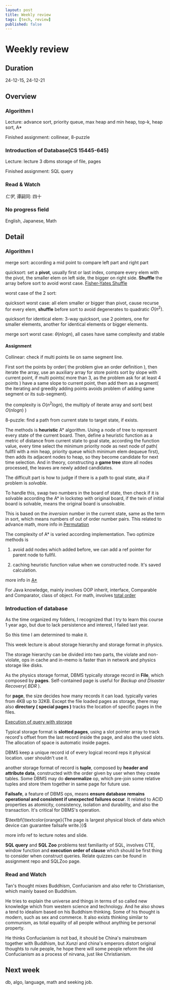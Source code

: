 ```yaml
---
layout: post
title: Weekly review
tags: [tech, review]
published: false
---
```


# Weekly review

## Duration

24-12-15, 24-12-21

## Overview

### Algorithm I

Lecture: advance sort, priority queue, max heap and min heap, top-k, heap sort, A\*

Finished assignment: collinear, 8-puzzle

### Introduction of Database(CS 15445-645)

Lecture: lecture 3 dbms storage of file, pages

Finished assignment: SQL query

### Read & Watch

_仁学_, 谭嗣同: 四十

### No progress field

English, Japanese, Math

## Detail

### Algorithm I

merge sort: according a mid point to compare left part and right part

quicksort: set a **pivot**, usually first or last index, compare every elem with the pivot, the smaller elem on left side, the bigger on right side. **Shuffle** the array before sort to avoid worst case. [Fisher-Yates Shuffle](https://en.wikipedia.org/wiki/Fisher%E2%80%93Yates_shuffle)

worst case of the 2 sort:

quicksort worst case: all elem smaller or bigger than pivot, cause recurse for every elem, **shuffle** before sort to avoid degenerates to quadratic $O(n^2)$.

quicksort for identical elem: 3-way quicksort, use 2 pointers, one for smaller elements, another for identical elements or bigger elements.

merge sort worst case: $\theta(nlogn)$, all cases have same complexity and stable

#### Assignment

Collinear: check if multi points lie on same segment line.

First sort the points by order( the problem give an order definition ), then iterate the array, use an auxiliary array for store points sort by slope with current point, if multi points( more than 3, as the problem ask for at least 4 points ) have a same slope to current point, then add them as a segment( the iterating and greedily adding points avoids problem of adding same segment or its sub-segment).

the complexity is $O(n^2logn)$, the multiply of iterate array and sort( best $O(nlogn)$ )

8-puzzle: find a path from current state to target state, if exists.

The methods is **heuristic** A\* algorithm.
Using a node of tree to represent every state of the current board.
Then, define a heuristic function as a metric of distance from current state to goal state, according the function value, every time select the minimum priority node as next node of path( fullfil with a min heap, priority queue which minimum elem dequeue first), then adds its adjacent nodes to heap, so they become candidate for next time selection. And in theory, constructing a **game tree** store all nodes processed, the leaves are newly added candidates.

The difficult part is how to judge if there is a path to goal state, aka if problem is _solvable_.

To handle this, swap two numbers in the board of state, then check if it is solvable according the A\* in lockstep with original board, if the twin of initial board is solvable, means the original board is unsolvable.

This is based on the _inversion_ number in the current state, same as the term in sort, which means numbers of out of order number pairs. This related to advance math, more info in [Permutation](https://en.wikipedia.org/wiki/Permutation)

The complexity of A\* is varied according implementation. Two optimize methods is

1. avoid add nodes which added before, we can add a ref pointer for parent node to fullfil.

2. caching heuristic function value when we constructed node. It's saved calculation.

more info in [A\*](https://en.wikipedia.org/wiki/A*_search_algorithm)

For Java knowledge, mainly involves OOP inherit, interface, Comparable and Comparator, class of object. For math, involves [total order](https://en.wikipedia.org/wiki/Total_order)

### Introduction of database

As the time organized my folders, I recognized that I try to learn this course 1 year ago, but due to lack persistence and interest, I failed last year.

So this time I am determined to make it.

This week lecture is about storage hierarchy and storage format in physics.

The storage hierarchy can be divided into two parts, the violate and non-violate, ops in cache and in-memo is faster than in network and physics storage like disks.

As the physics storage format, DBMS typically storage record in **File**, which composed by **pages**. Self-contained page is useful for _Backup and Disaster Recovery_( _BDR_ ).

for **page**, the size decides how many records it can load. typically varies from 4KB up to 32KB. Except the file loaded pages as storage, there may also **directory ( special pages )** tracks the location of specific pages in the files.

[Execution of query with storage](/assets/images/weekly_review_24_12_23_disk-oriented%20dbms%20execution.png)

Typical storage format is **slotted pages**, using a slot pointer array to track record's offset from the last record inside the page, and also the used slots. The allocation of space is automatic inside pages.

DBMS keep a unique record id of every logical record reps it physical location. user shouldn't use it.

another storage format of record is **tuple**, composed by **header and attribute data**, constructed with the order given by user when they create tables. Some DBMS may do **denormalize** op, which pre-join some relative tuples and store them together in same page for future use.

**Failsafe**, a feature of DBMS ops, means **ensure database remains operational and consistent if unexpected failures occur**. It related to ACID properties as atomicity, consistency, isolation and durability, and also the transaction. It's critical for DBMS's operation.

$\textbf{\textcolor{orange}{The page is largest physical block of data which device can guarantee failsafe write.}}$

more info ref to lecture notes and slide.

**SQL query** and **SQL Zoo** problems test familiarity of SQL, involves CTE, window function and **execution order of clause** which should be first thing to consider when construct queries. Relate quizzes can be found in assignment repo and SQLZoo page.

### Read and Watch

Tan's thought mixes Buddhism, Confucianism and also refer to Christianism, which mainly based on Buddhism.

He tries to explain the universe and things in terms of so called new knowledge which from western science and technology. And he also shows a tend to idealism based on his Buddhism thinking. Some of his thought is modern, such as sex and commerce. It also exists thinking similar to communism, as total equality of all people without anything be personal property.

He thinks Confucianism is not bad, it should be China's mainstream together with Buddhism, but _Xunzi_ and china's emperors distort original thoughts to rule people, he hope there will some people reform the old Confucianism as a process of nirvana, just like Christianism.

## Next week

db, algo, language, math and seeking job.
